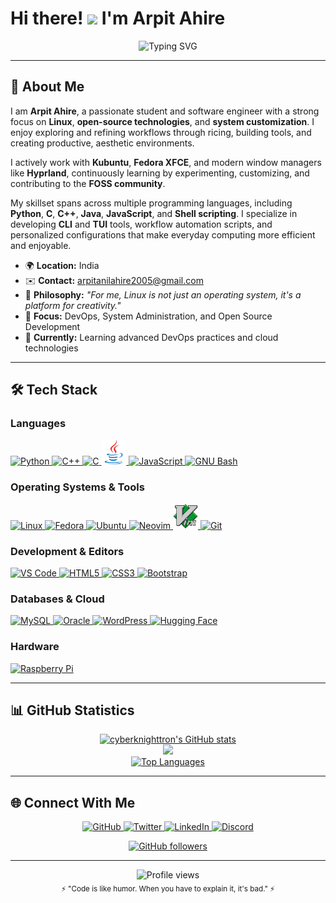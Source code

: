 # Hi there! ![](https://user-images.githubusercontent.com/18350557/176309783-0785949b-9127-417c-8b55-ab5a4333674e.gif) I'm Arpit Ahire

<div align="center">
  <img src="https://readme-typing-svg.herokuapp.com?font=Fira+Code&pause=1000&color=0891B2&center=true&vCenter=true&width=435&lines=DevOps+Engineer;Linux+Enthusiast;Open+Source+Contributor;System+Customization+Expert" alt="Typing SVG" />
</div>

---

## 🚀 About Me

I am **Arpit Ahire**, a passionate student and software engineer with a strong focus on **Linux**, **open-source technologies**, and **system customization**. I enjoy exploring and refining workflows through ricing, building tools, and creating productive, aesthetic environments.

I actively work with **Kubuntu**, **Fedora XFCE**, and modern window managers like **Hyprland**, continuously learning by experimenting, customizing, and contributing to the **FOSS community**.

My skillset spans across multiple programming languages, including **Python**, **C**, **C++**, **Java**, **JavaScript**, and **Shell scripting**. I specialize in developing **CLI** and **TUI** tools, workflow automation scripts, and personalized configurations that make everyday computing more efficient and enjoyable.

- 🌍 **Location:** India
- ✉️ **Contact:** [arpitanilahire2005@gmail.com](mailto:arpitanilahire2005@gmail.com)
- 💬 **Philosophy:** *"For me, Linux is not just an operating system, it's a platform for creativity."*
- 🔧 **Focus:** DevOps, System Administration, and Open Source Development
- 🎯 **Currently:** Learning advanced DevOps practices and cloud technologies

---

## 🛠️ Tech Stack

### **Languages**
<p align="left">
  <a href="https://www.python.org/" target="_blank" rel="noreferrer">
    <img src="https://raw.githubusercontent.com/danielcranney/readme-generator/main/public/icons/skills/python-colored.svg" alt="Python" width="40" height="40" />
  </a>
  <a href="https://docs.microsoft.com/en-us/cpp/?view=msvc-170" target="_blank" rel="noreferrer">
    <img src="https://raw.githubusercontent.com/danielcranney/readme-generator/main/public/icons/skills/cplusplus-colored.svg" alt="C++" width="40" height="40" />
  </a>
  <a href="https://docs.microsoft.com/en-us/cpp/?view=msvc-170" target="_blank" rel="noreferrer">
    <img src="https://raw.githubusercontent.com/danielcranney/readme-generator/main/public/icons/skills/c-colored.svg" alt="C" width="40" height="40" />
  </a>
  <a href="https://www.oracle.com/java/" target="_blank" rel="noreferrer">
    <img src="https://raw.githubusercontent.com/devicons/devicon/master/icons/java/java-original.svg" alt="Java" width="40" height="40" />
  </a>
  <a href="https://developer.mozilla.org/en-US/docs/Web/JavaScript" target="_blank" rel="noreferrer">
    <img src="https://raw.githubusercontent.com/danielcranney/readme-generator/main/public/icons/skills/javascript-colored.svg" alt="JavaScript" width="40" height="40" />
  </a>
  <a href="https://www.gnu.org/software/bash/" target="_blank" rel="noreferrer">
    <img src="https://raw.githubusercontent.com/danielcranney/readme-generator/main/public/icons/skills/gnubash-colored.svg" alt="GNU Bash" width="40" height="40" />
  </a>
</p>

### **Operating Systems & Tools**
<p align="left">
  <a href="https://www.linux.org" target="_blank" rel="noreferrer">
    <img src="https://raw.githubusercontent.com/danielcranney/readme-generator/main/public/icons/skills/linux-colored.svg" alt="Linux" width="40" height="40" />
  </a>
  <a href="https://fedoraproject.org/" target="_blank" rel="noreferrer">
    <img src="https://raw.githubusercontent.com/danielcranney/readme-generator/main/public/icons/skills/fedora-colored.svg" alt="Fedora" width="40" height="40" />
  </a>
  <a href="https://ubuntu.com/" target="_blank" rel="noreferrer">
    <img src="https://raw.githubusercontent.com/danielcranney/readme-generator/main/public/icons/skills/ubuntu-colored.svg" alt="Ubuntu" width="40" height="40" />
  </a>
  <a href="https://neovim.io/" target="_blank" rel="noreferrer">
    <img src="https://raw.githubusercontent.com/danielcranney/readme-generator/main/public/icons/skills/neovim-colored.svg" alt="Neovim" width="40" height="40" />
  </a>
  <a href="https://www.vim.org/" target="_blank" rel="noreferrer">
    <img src="https://raw.githubusercontent.com/devicons/devicon/master/icons/vim/vim-original.svg" alt="Vim" width="40" height="40" />
  </a>
  <a href="https://git-scm.com/" target="_blank" rel="noreferrer">
    <img src="https://raw.githubusercontent.com/danielcranney/readme-generator/main/public/icons/skills/git-colored.svg" alt="Git" width="40" height="40" />
  </a>
</p>

### **Development & Editors**
<p align="left">
  <a href="https://code.visualstudio.com/" target="_blank" rel="noreferrer">
    <img src="https://raw.githubusercontent.com/danielcranney/readme-generator/main/public/icons/skills/visualstudiocode-colored.svg" alt="VS Code" width="40" height="40" />
  </a>
  <a href="https://developer.mozilla.org/en-US/docs/Glossary/HTML5" target="_blank" rel="noreferrer">
    <img src="https://raw.githubusercontent.com/danielcranney/readme-generator/main/public/icons/skills/html5-colored.svg" alt="HTML5" width="40" height="40" />
  </a>
  <a href="https://www.w3.org/TR/CSS/#css" target="_blank" rel="noreferrer">
    <img src="https://raw.githubusercontent.com/danielcranney/readme-generator/main/public/icons/skills/css3-colored.svg" alt="CSS3" width="40" height="40" />
  </a>
  <a href="https://getbootstrap.com/" target="_blank" rel="noreferrer">
    <img src="https://raw.githubusercontent.com/danielcranney/readme-generator/main/public/icons/skills/bootstrap-colored.svg" alt="Bootstrap" width="40" height="40" />
  </a>
</p>

### **Databases & Cloud**
<p align="left">
  <a href="https://www.mysql.com/" target="_blank" rel="noreferrer">
    <img src="https://raw.githubusercontent.com/danielcranney/readme-generator/main/public/icons/skills/mysql-colored.svg" alt="MySQL" width="40" height="40" />
  </a>
  <a href="https://www.oracle.com/uk/index.html" target="_blank" rel="noreferrer">
    <img src="https://raw.githubusercontent.com/danielcranney/readme-generator/main/public/icons/skills/oracle-colored.svg" alt="Oracle" width="40" height="40" />
  </a>
  <a href="https://wordpress.com" target="_blank" rel="noreferrer">
    <img src="https://raw.githubusercontent.com/danielcranney/readme-generator/main/public/icons/skills/wordpress-colored.svg" alt="WordPress" width="40" height="40" />
  </a>
  <a href="https://huggingface.co/" target="_blank" rel="noreferrer">
    <img src="https://raw.githubusercontent.com/danielcranney/readme-generator/main/public/icons/skills/huggingface-colored-dark.svg" alt="Hugging Face" width="40" height="40" />
  </a>
</p>

### **Hardware**
<p align="left">
  <a href="https://www.raspberrypi.org/" target="_blank" rel="noreferrer">
    <img src="https://raw.githubusercontent.com/danielcranney/readme-generator/main/public/icons/skills/raspberrypi-colored.svg" alt="Raspberry Pi" width="40" height="40" />
  </a>
</p>

---

## 📊 GitHub Statistics

<div align="center">
  <a href="http://www.github.com/cyberknighttron">
    <img src="https://github-readme-stats.vercel.app/api?username=cyberknighttron&show_icons=true&hide=&count_private=true&title_color=0891b2&text_color=ffffff&icon_color=0891b2&bg_color=1a1b27&hide_border=true&show_icons=true" alt="cyberknighttron's GitHub stats" />
  </a>
</div>

<div align="center">
  <a href="http://www.github.com/cyberknighttron">
    <img src="https://github-readme-streak-stats.herokuapp.com/?user=cyberknighttron&stroke=ffffff&background=1a1b27&ring=0891b2&fire=0891b2&currStreakNum=ffffff&currStreakLabel=0891b2&sideNums=ffffff&sideLabels=ffffff&dates=ffffff&hide_border=true" />
  </a>
</div>

<div align="center">
  <a href="https://github.com/cyberknighttron">
    <img src="https://github-readme-stats.vercel.app/api/top-langs/?username=cyberknighttron&langs_count=10&title_color=0891b2&text_color=ffffff&icon_color=0891b2&bg_color=1a1b27&hide_border=true&locale=en&custom_title=Top%20Languages" alt="Top Languages" />
  </a>
</div>

---

## 🌐 Connect With Me

<p align="center">
  <a href="https://www.github.com/cyberknighttron" target="_blank" rel="noreferrer">
    <img src="https://raw.githubusercontent.com/danielcranney/readme-generator/main/public/icons/socials/github-dark.svg" width="40" height="40" alt="GitHub" />
  </a>
  <a href="https://www.x.com/ChinuA0000" target="_blank" rel="noreferrer">
    <img src="https://raw.githubusercontent.com/danielcranney/readme-generator/main/public/icons/socials/twitter-dark.svg" width="40" height="40" alt="Twitter" />
  </a>
  <a href="https://www.linkedin.com/in/arpit-ahire-b81688326/" target="_blank" rel="noreferrer">
    <img src="https://raw.githubusercontent.com/danielcranney/readme-generator/main/public/icons/socials/linkedin-dark.svg" width="40" height="40" alt="LinkedIn" />
  </a>
  <a href="https://discord.com/users/still_wheat294433" target="_blank" rel="noreferrer">
    <img src="https://raw.githubusercontent.com/danielcranney/readme-generator/main/public/icons/socials/discord-dark.svg" width="40" height="40" alt="Discord" />
  </a>
</p>

<div align="center">
  <a href="https://www.github.com/cyberknighttron" target="_blank" rel="noreferrer">
    <img src="https://img.shields.io/github/followers/cyberknighttron?logo=github&style=for-the-badge&color=0891b2&labelColor=1a1b27" alt="GitHub followers" />
  </a>
</div>

---

<div align="center">
  <img src="https://komarev.com/ghpvc/?username=cyberknighttron&label=Profile%20views&color=0891b2&style=flat" alt="Profile views" />
</div>

<div align="center">
  <sub>⚡ "Code is like humor. When you have to explain it, it's bad." ⚡</sub>
</div>
